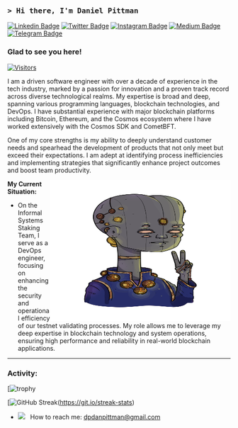 ### <samp>&gt; Hi there, I'm Daniel Pittman </samp>

[![Linkedin Badge](https://img.shields.io/badge/-LinkedIn-0e76a8?style=flat-square&logo=Linkedin&logoColor=white)](https://linkedin.com/in/mrpittman1)
[![Twitter Badge](https://img.shields.io/badge/-Twitter-00acee?style=flat-square&logo=Twitter&logoColor=white)](https://twitter.com/dpdanpittman)
[![Instagram Badge](https://img.shields.io/badge/-Instagram-e4405f?style=flat-square&logo=Instagram&logoColor=white)](https://instagram.com/dp.__.dp/)
[![Medium Badge](https://img.shields.io/badge/medium-%2312100E.svg?&style=for-square&logo=medium&logoColor=white)](https://medium.com/@danpittman_41978/)
[![Telegram Badge](https://img.shields.io/badge/-Telegram-0088cc?style=flat-square&logo=Telegram&logoColor=white)](https://t.me/Qwoyn)

### Glad to see you here! &nbsp; 
[![Visitors](https://api.visitorbadge.io/api/visitors?path=https%3A%2F%2Fgithub.com%2Fdpdanpittman&label=VISITORS&countColor=%23263759)](https://visitorbadge.io/status?path=https%3A%2F%2Fgithub.com%2Fdpdanpittman)

I am a driven software engineer with over a decade of experience in the tech industry, marked by a passion for innovation and a proven track record across diverse technological realms. My expertise is broad and deep, spanning various programming languages, blockchain technologies, and DevOps. I have substantial experience with major blockchain platforms including Bitcoin, Ethereum, and the Cosmos ecosystem where I have worked extensively with the Cosmos SDK and CometBFT.

One of my core strengths is my ability to deeply understand customer needs and spearhead the development of products that not only meet but exceed their expectations. I am adept at identifying process inefficiencies and implementing strategies that significantly enhance project outcomes and boost team productivity.

<img align="right" alt="QWOYN VEDIC" src="https://raw.githubusercontent.com/dpdanpittman/dpdanpittman/main/img/QWOYN_ALIEN_Scientist_Vedic.png" width="408" height="318" />


**My Current Situation:**

- On the Informal Systems Staking Team, I serve as a DevOps engineer, focusing on enhancing the security and operational efficiency of our testnet validating processes. My role allows me to leverage my deep expertise in blockchain technology and system operations, ensuring high performance and reliability in real-world blockchain applications.

---

### Activity:

[![trophy](https://github-profile-trophy.vercel.app/?username=dpdanpittman&theme=onedark&row=2&column=5)

[![GitHub Streak](https://streak-stats.demolab.com/?user=dpdanpittman)(https://git.io/streak-stats)

- <img src="https://github.com/Gapur/Gapur/blob/main/assets/letterbox.gif?raw=true" width="21" />&nbsp;&nbsp; How to reach me: dpdanpittman@gmail.com




